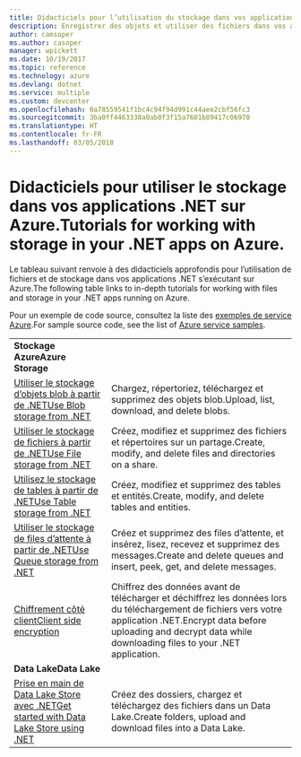 ```yaml
---
title: Didacticiels pour l’utilisation du stockage dans vos applications .NET dans Azure
description: Enregistrer des objets et utiliser des fichiers dans vos applications .NET s’exécutant dans Azure
author: camsoper
ms.author: casoper
manager: wpickett
ms.date: 10/19/2017
ms.topic: reference
ms.technology: azure
ms.devlang: dotnet
ms.service: multiple
ms.custom: devcenter
ms.openlocfilehash: 0a78559541f1bc4c94f94d991c44aee2cbf56fc3
ms.sourcegitcommit: 3ba0ff4463338a0ab0f3f15a7601b89417c06970
ms.translationtype: HT
ms.contentlocale: fr-FR
ms.lasthandoff: 03/05/2018
---
```

# <a name="tutorials-for-working-with-storage-in-your-net-apps-on-azure"></a><span data-ttu-id="3cce7-103">Didacticiels pour utiliser le stockage dans vos applications .NET sur Azure.</span><span class="sxs-lookup"><span data-stu-id="3cce7-103">Tutorials for working with storage in your .NET apps on Azure.</span></span>

<span data-ttu-id="3cce7-104">Le tableau suivant renvoie à des didacticiels approfondis pour l’utilisation de fichiers et de stockage dans vos applications .NET s’exécutant sur Azure.</span><span class="sxs-lookup"><span data-stu-id="3cce7-104">The following table links to in-depth tutorials for working with files and storage in your .NET apps running on Azure.</span></span>

<span data-ttu-id="3cce7-105">Pour un exemple de code source, consultez la liste des [exemples de service Azure](https://azure.microsoft.com/resources/samples/?platform=dotnet).</span><span class="sxs-lookup"><span data-stu-id="3cce7-105">For sample source code, see the list of [Azure service samples](https://azure.microsoft.com/resources/samples/?platform=dotnet).</span></span>

| | |
|---|---|
| <span data-ttu-id="3cce7-106">**Stockage Azure**</span><span class="sxs-lookup"><span data-stu-id="3cce7-106">**Azure Storage**</span></span> ||
| <span data-ttu-id="3cce7-107">[Utiliser le stockage d’objets blob à partir de .NET][1]</span><span class="sxs-lookup"><span data-stu-id="3cce7-107">[Use Blob storage from .NET][1]</span></span> | <span data-ttu-id="3cce7-108">Chargez, répertoriez, téléchargez et supprimez des objets blob.</span><span class="sxs-lookup"><span data-stu-id="3cce7-108">Upload, list, download, and delete blobs.</span></span> |
| <span data-ttu-id="3cce7-109">[Utiliser le stockage de fichiers à partir de .NET][4]</span><span class="sxs-lookup"><span data-stu-id="3cce7-109">[Use File storage from .NET][4]</span></span> | <span data-ttu-id="3cce7-110">Créez, modifiez et supprimez des fichiers et répertoires sur un partage.</span><span class="sxs-lookup"><span data-stu-id="3cce7-110">Create, modify, and delete files and directories on a share.</span></span> | 
| <span data-ttu-id="3cce7-111">[Utilisez le stockage de tables à partir de .NET][3]</span><span class="sxs-lookup"><span data-stu-id="3cce7-111">[Use Table storage from .NET][3]</span></span> | <span data-ttu-id="3cce7-112">Créez, modifiez et supprimez des tables et entités.</span><span class="sxs-lookup"><span data-stu-id="3cce7-112">Create, modify, and delete tables and entities.</span></span> |
| <span data-ttu-id="3cce7-113">[Utiliser le stockage de files d’attente à partir de .NET][2]</span><span class="sxs-lookup"><span data-stu-id="3cce7-113">[Use Queue storage from .NET][2]</span></span> | <span data-ttu-id="3cce7-114">Créez et supprimez des files d’attente, et insérez, lisez, recevez et supprimez des messages.</span><span class="sxs-lookup"><span data-stu-id="3cce7-114">Create and delete queues and insert, peek, get, and delete messages.</span></span> |
| <span data-ttu-id="3cce7-115">[Chiffrement côté client][5]</span><span class="sxs-lookup"><span data-stu-id="3cce7-115">[Client side encryption][5]</span></span> | <span data-ttu-id="3cce7-116">Chiffrez des données avant de télécharger et déchiffrez les données lors du téléchargement de fichiers vers votre application .NET.</span><span class="sxs-lookup"><span data-stu-id="3cce7-116">Encrypt data before uploading and decrypt data while downloading files to your .NET application.</span></span> 
|<span data-ttu-id="3cce7-117">**Data Lake**</span><span class="sxs-lookup"><span data-stu-id="3cce7-117">**Data Lake**</span></span>||
| <span data-ttu-id="3cce7-118">[Prise en main de Data Lake Store avec .NET][6]</span><span class="sxs-lookup"><span data-stu-id="3cce7-118">[Get started with Data Lake Store using .NET][6]</span></span> | <span data-ttu-id="3cce7-119">Créez des dossiers, chargez et téléchargez des fichiers dans un Data Lake.</span><span class="sxs-lookup"><span data-stu-id="3cce7-119">Create folders, upload and download files into a Data Lake.</span></span> | 

[1]: /azure/storage/storage-dotnet-how-to-use-blobs
[2]: /azure/storage/storage-dotnet-how-to-use-queues
[3]: /azure/storage/storage-dotnet-how-to-use-tables
[4]: /azure/storage/storage-dotnet-how-to-use-files
[5]: /azure/storage/storage-client-side-encryption
[6]: /azure/data-lake-store/data-lake-store-get-started-net-sdk
